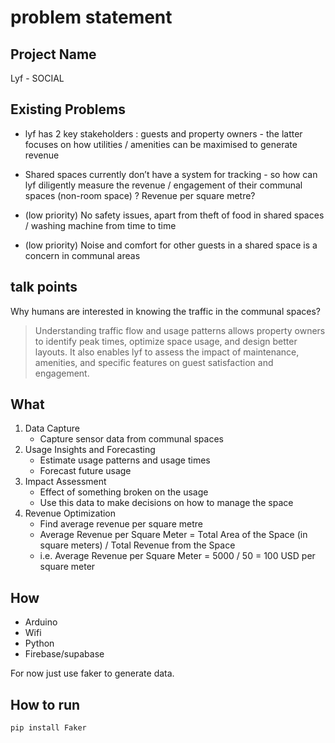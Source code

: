 # problem statement

## Project Name

Lyf - SOCIAL

## Existing Problems
- lyf has 2 key stakeholders : guests and property owners - the latter focuses on how utilities / amenities can be maximised to generate revenue

- Shared spaces currently don’t have a system for tracking - so how can lyf diligently measure the revenue / engagement of their communal spaces (non-room space) ? Revenue per square metre?

- (low priority) No safety issues, apart from theft of food in shared spaces / washing machine from time to time

- (low priority) Noise and comfort for other guests in a shared space is a concern in communal areas

## talk points
Why humans are interested in knowing the traffic in the communal spaces?
> Understanding traffic flow and usage patterns allows property owners to identify peak times, optimize space usage, and design better layouts. It also enables lyf to assess the impact of maintenance, amenities, and specific features on guest satisfaction and engagement.


## What

1. Data Capture
   - Capture sensor data from communal spaces
2. Usage Insights and Forecasting
   - Estimate usage patterns and usage times
   - Forecast future usage
3. Impact Assessment
   - Effect of something broken on the usage
   - Use this data to make decisions on how to manage the space 
4. Revenue Optimization
   - Find average revenue per square metre
   - Average Revenue per Square Meter =
     Total Area of the Space (in square meters) / 
     Total Revenue from the Space
   - i.e. Average Revenue per Square Meter = 5000 / 50 = 100 USD per square meter

     
## How

- Arduino
- Wifi
- Python
- Firebase/supabase

For now just use faker to generate data.

## How to run

```
pip install Faker
```

